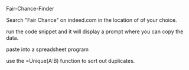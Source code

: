 Fair-Chance-Finder

Search "Fair Chance" on indeed.com in the location of of your choice.

run the code snippet and it will display a prompt where you can copy the data.

paste into a spreadsheet program

use the =Unique(A:B) function to sort out duplicates.


